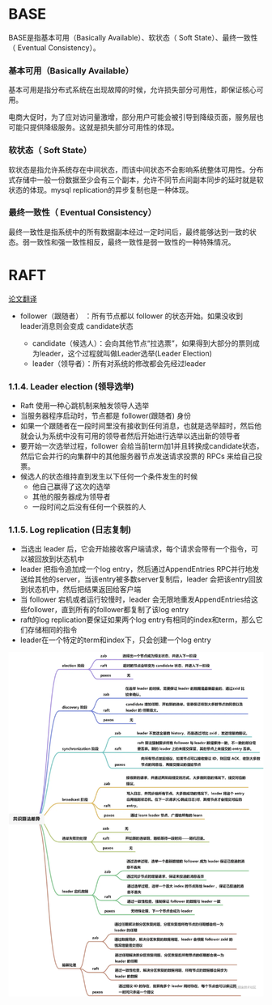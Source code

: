 # BASE

BASE是指基本可用（Basically Available）、软状态（ Soft State）、最终一致性（ Eventual Consistency）。

### 基本可用（Basically Available）

基本可用是指分布式系统在出现故障的时候，允许损失部分可用性，即保证核心可用。

电商大促时，为了应对访问量激增，部分用户可能会被引导到降级页面，服务层也可能只提供降级服务。这就是损失部分可用性的体现。

### 软状态（ Soft State）

软状态是指允许系统存在中间状态，而该中间状态不会影响系统整体可用性。分布式存储中一般一份数据至少会有三个副本，允许不同节点间副本同步的延时就是软状态的体现。mysql replication的异步复制也是一种体现。

### 最终一致性（ Eventual Consistency）

最终一致性是指系统中的所有数据副本经过一定时间后，最终能够达到一致的状态。弱一致性和强一致性相反，最终一致性是弱一致性的一种特殊情况。

# RAFT

[论文翻译](https://arthurchiao.art/blog/raft-paper-zh/#521-heartbeat-%E5%92%8C%E9%80%89%E4%B8%BE%E8%A7%A6%E5%8F%91%E6%B5%81%E7%A8%8B)

- follower（跟随者） ：所有节点都以 follower 的状态开始。如果没收到 leader消息则会变成 candidate状态

  - candidate（候选人）：会向其他节点“拉选票”，如果得到大部分的票则成为leader，这个过程就叫做Leader选举(Leader Election)
  - leader（领导者）：所有对系统的修改都会先经过leader

### 1.1.4. Leader election (领导选举)

- Raft 使用一种心跳机制来触发领导人选举
- 当服务器程序启动时，节点都是 follower(跟随者) 身份
- 如果一个跟随者在一段时间里没有接收到任何消息，也就是选举超时，然后他就会认为系统中没有可用的领导者然后开始进行选举以选出新的领导者
- 要开始一次选举过程，follower 会给当前term加1并且转换成candidate状态，然后它会并行的向集群中的其他服务器节点发送请求投票的 RPCs 来给自己投票。
- 候选人的状态维持直到发生以下任何一个条件发生的时候
  - 他自己赢得了这次的选举
  - 其他的服务器成为领导者
  - 一段时间之后没有任何一个获胜的人

### 1.1.5. Log replication (日志复制)

- 当选出 leader 后，它会开始接收客户端请求，每个请求会带有一个指令，可以被回放到状态机中
- leader 把指令追加成一个log entry，然后通过AppendEntries RPC并行地发送给其他的server，当该entry被多数server复制后，leader 会把该entry回放到状态机中，然后把结果返回给客户端
- 当 follower 宕机或者运行较慢时，leader 会无限地重发AppendEntries给这些follower，直到所有的follower都复制了该log entry
- raft的log replication要保证如果两个log entry有相同的index和term，那么它们存储相同的指令
- leader在一个特定的term和index下，只会创建一个log entry



![yuque_diagram.jpg](分布式.webp)
